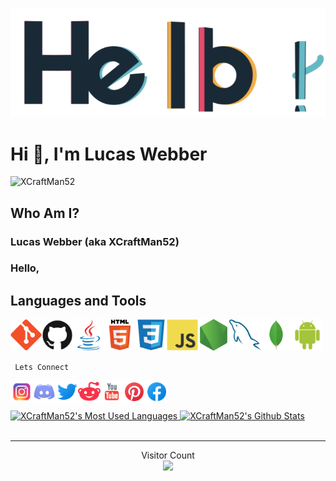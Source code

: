 <p align="center"> <img src="https://raw.githubusercontent.com/XCraftMan52/XCraftMan52/master/img/hello.gif" alt="hello" /> </p>

# Hi 👋, I'm Lucas Webber


<p align="left"> <img src="https://komarev.com/ghpvc/?username=XCraftMan52&label=Views&color=blue&style=plastic" alt="XCraftMan52" /> </p>

## Who Am I?

<h3 align="justify">
Lucas Webber (aka XCraftMan52)
</h3>

<h3 align="justiy">
Hello, 
</h3>

## Languages and Tools

<img src="https://github.com/devicons/devicon/blob/master/icons/git/git-original.svg" alt="Git" width="50" height="50"/><img src="https://github.com/devicons/devicon/blob/master/icons/github/github-original.svg" alt="GitHub" width="50" height="50"/><img src="https://github.com/devicons/devicon/blob/master/icons/java/java-original.svg" alt="java" width="50" height="50"/><img src="https://github.com/devicons/devicon/blob/master/icons/html5/html5-original-wordmark.svg" alt="html5" width="50" height="50"/><img src="https://github.com/devicons/devicon/blob/master/icons/css3/css3-original.svg" alt="html5" width="50" height="50"/><img src="https://github.com/devicons/devicon/blob/master/icons/javascript/javascript-original.svg" alt="html5" width="50" height="50"/><img src="https://github.com/devicons/devicon/blob/master/icons/nodejs/nodejs-original.svg" alt="NodeJS" width="50" height="50"/><img src="https://github.com/devicons/devicon/blob/master/icons/mysql/mysql-original.svg" alt="mySql" width="50" height="50"/><img src="https://github.com/devicons/devicon/blob/master/icons/mongodb/mongodb-original.svg" alt="MongoDB" width="50" height="50"/><img src="https://github.com/devicons/devicon/blob/master/icons/android/android-original.svg" alt="MongoDB" width="50" height="50"/>

<code> Lets Connect </code>

<section align="center">
<a href="https://lucaswebber.net/instagram">
  <img align="left" alt="Lucas's Instagram" width="36px" title="Instagram" src="https://raw.githubusercontent.com/XCraftMan52/XCraftMan52/master/img/instagram.svg" />
</a>
<a href="https://discord.gg/57M65PcXHW">
  <img align="left" alt="Lucas's Discord" width="36px" title="Discord" src="https://raw.githubusercontent.com/XCraftMan52/XCraftMan52/master/img/discord.svg" />
</a>
<a href="https://lucaswebber.net/twitter">
  <img align="left" alt="Lucas's Twitter" title="Twitter" width="36px" src="https://raw.githubusercontent.com/XCraftMan52/XCraftMan52/master/img/twitter.svg" />
</a>
<a href="https://www.reddit.com/user/xcraftman52/">
  <img align="left" alt="Lucas's Reddit" title="Reddit" width="36px" src="https://raw.githubusercontent.com/XCraftMan52/XCraftMan52/master/img/reddit.svg" />
</a>
<a href="https://lucaswebber.net/youtube">
  <img align="left" alt="Lucas's Youtube" title="Youtube" width="36px" src="https://raw.githubusercontent.com/XCraftMan52/XCraftMan52/master/img/youtube.svg" />
</a>
<a href="https://www.pinterest.com/lucaswebber_24/">
  <img align="left" alt="Lucas's Pinterest" title="Pinterest" width="36px" src="https://raw.githubusercontent.com/XCraftMan52/XCraftMan52/master/img/pinterest.svg" />
</a>
<a href="https://lucaswebber.net/facebook">
  <img align="left" alt="Lucas's Facebook" title="Facebook" width="36px" src="https://raw.githubusercontent.com/XCraftMan52/XCraftMan52/master/img/facebook.svg">
</a>
</section>

<br><br>

  <section>
  <a href="https://github-readme-stats.vercel.app/api/top-langs/?username=XCraftMan52&show_icons=true&theme=radical&layout=compact&count_private=true">
  <img width="45%" src="https://github-readme-stats.vercel.app/api/top-langs/?username=XCraftMan52&show_icons=true&theme=radical&layout=compact&count_private=true" alt="XCraftMan52's Most Used Languages" >
  </a>
  <a href="https://github-readme-stats.vercel.app/api?username=xcraftman52&show_icons=true&theme=radical&layout=compact&count_private=true">
  <img width="54%" src="https://github-readme-stats.vercel.app/api?username=xcraftman52&show_icons=true&theme=radical&layout=compact&count_private=true" alt="XCraftMan52's Github Stats" >
  </a>
</section>
<br>
<hr>
<p align="center"> 
  Visitor Count<br>
  <img src="https://profile-counter.glitch.me/XCraftMan52/count.svg" />
</p>
